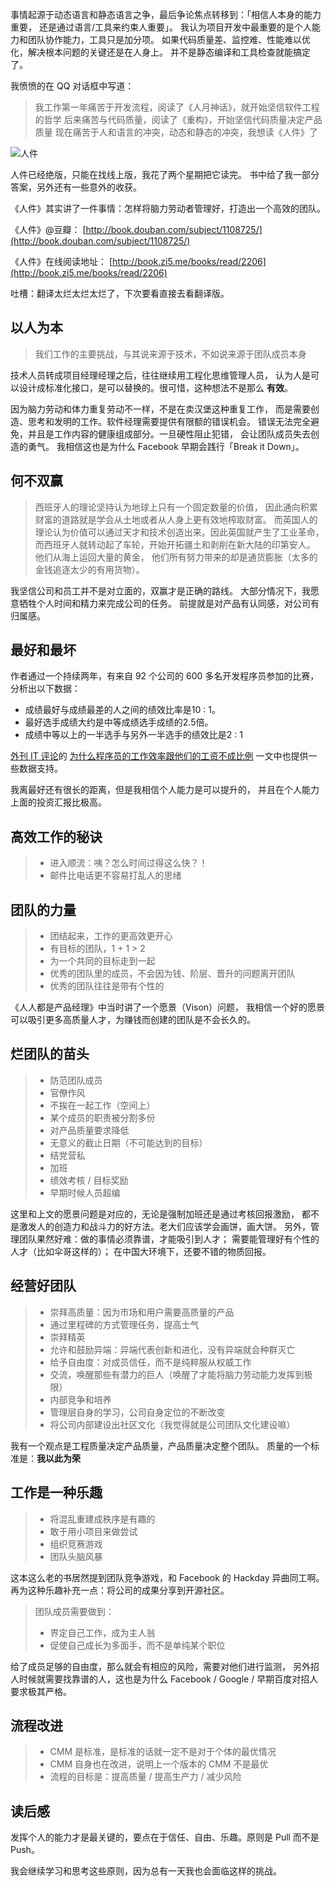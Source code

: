 


事情起源于动态语言和静态语言之争，最后争论焦点转移到：「相信人本身的能力重要，
还是通过语言/工具来约束人重要」。
我认为项目开发中最重要的是个人能力和团队协作能力，工具只是加分项。
如果代码质量差、监控难、性能难以优化，解决根本问题的关键还是在人身上。
并不是静态编译和工具检查就能搞定了。

我愤愤的在 QQ 对话框中写道：

> 我工作第一年痛苦于开发流程，阅读了《人月神话》，就开始坚信软件工程的哲学
> 后来痛苦与代码质量，阅读了《重构》，开始坚信代码质量决定产品质量
> 现在痛苦于人和语言的冲突，动态和静态的冲突，我想读《人件》了

![人件](https://e25ba8-log4d-c.dijingchao.com/images/upload_dropbox/201304/s1299961.jpg)

人件已经绝版，只能在找线上版，我花了两个星期把它读完。
书中给了我一部分答案，另外还有一些意外的收获。

<!-- more -->

《人件》其实讲了一件事情：怎样将脑力劳动者管理好，打造出一个高效的团队。

《人件》@豆瓣： [http://book.douban.com/subject/1108725/](http://book.douban.com/subject/1108725/)

《人件》在线阅读地址： [http://book.zi5.me/books/read/2206](http://book.zi5.me/books/read/2206)

吐槽：翻译太烂太烂太烂了，下次要看直接去看翻译版。

## 以人为本 ##

> 我们工作的主要挑战，与其说来源于技术，不如说来源于团队成员本身

技术人员转成项目经理经理之后，往往继续用工程化思维管理人员，
认为人是可以设计成标准化接口，是可以替换的。很可惜，这种想法不是那么 **有效**。

因为脑力劳动和体力重复劳动不一样，不是在卖汉堡这种重复工作，
而是需要创造、思考和发明的工作。软件经理需要提供有限额的错误机会。
错误无法完全避免，并且是工作内容的健康组成部分。一旦硬性阻止犯错，
会让团队成员失去创造的勇气。
我相信这也是为什么 Facebook 早期会践行「Break it Down」。

## 何不双赢 ##

> 西班牙人的理论坚持认为地球上只有一个固定数量的价值，
> 因此通向积累财富的道路就是学会从土地或者从人身上更有效地榨取财富。
> 而英国人的理论认为价值可以通过天才和技术创造出来。因此英国就产生了工业革命，
> 而西班牙人就转动起了车轮，开始开拓疆土和剥削在新大陆的印第安人。
> 他们从海上运回大量的黄金，
> 他们所有努力带来的却是通货膨胀（太多的金钱追逐太少的有用货物）。

我坚信公司和员工并不是对立面的，双赢才是正确的路线。
大部分情况下，我愿意牺牲个人时间和精力来完成公司的任务。
前提就是对产品有认同感，对公司有归属感。

## 最好和最坏 ##

作者通过一个持续两年，有来自 92 个公司的 600 多名开发程序员参加的比赛，
分析出以下数据：

* 成绩最好与成绩最差的人之间的绩效比率是10 : 1。
* 最好选手成绩大约是中等成绩选手成绩的2.5倍。
* 成绩中等以上的一半选手与另外一半选手的绩效比是2 : 1

[外刊 IT 评论](http://www.aqee.net/)的
[为什么程序员的工作效率跟他们的工资不成比例][] 一文中也提供一些数据支持。

我离最好还有很长的距离，但是我相信个人能力是可以提升的，
并且在个人能力上面的投资汇报比极高。

## 高效工作的秘诀 ##

> * 进入顺流：咦？怎么时间过得这么快？！
> * 邮件比电话更不容易打乱人的思绪

## 团队的力量 ##

> * 团结起来，工作的更高效更开心
> * 有目标的团队，1 + 1 > 2
> * 为一个共同的目标走到一起
> * 优秀的团队里的成员，不会因为钱、阶层、晋升的问题离开团队
> * 优秀的团队往往是带有个性的

《人人都是产品经理》中当时讲了一个愿景（Vison）问题，
我相信一个好的愿景可以吸引更多高质量人才，为赚钱而创建的团队是不会长久的。

## 烂团队的苗头 ##

> * 防范团队成员
> * 官僚作风
> * 不挨在一起工作（空间上）
> * 某个成员的职责被分割多份
> * 对产品质量要求降低
> * 无意义的截止日期（不可能达到的目标）
> * 结党营私
> * 加班
> * 绩效考核 / 目标奖励 
> * 早期时候人员超编

这里和上文的愿景问题是对应的，无论是强制加班还是通过考核回报激励，
都不是激发人的创造力和战斗力的好方法。老大们应该学会画饼，画大饼。
另外，管理团队果然好难：做的事情必须靠谱，才能吸引到人才；
需要能管理好有个性的人才（比如伞哥这样的）； 在中国大环境下，还要不错的物质回报。

## 经营好团队 ##

> * 崇拜高质量：因为市场和用户需要高质量的产品
> * 通过里程碑的方式管理任务，提高士气
> * 崇拜精英
> * 允许和鼓励异端：异端代表创新和进化，没有异端就会种群灭亡
> * 给予自由度：对成员信任，而不是纯粹服从权威工作
> * 交流，唤醒那些有潜力的巨人（唤醒了才能将脑力劳动能力发挥到极限）
> * 内部竞争和培养
> * 管理层自身的学习，公司自身定位的不断改变
> * 将公司内部建设出社区文化（我觉得就是公司团队文化建设嘛）

我有一个观点是工程质量决定产品质量，产品质量决定整个团队。
质量的一个标准是：**我以此为荣**

## 工作是一种乐趣 ##

> * 将混乱重建成秩序是有趣的
> * 敢于用小项目来做尝试
> * 组织竞赛游戏
> * 团队头脑风暴

这本这么老的书居然提到团队竞争游戏，和 Facebook 的 Hackday 异曲同工啊。
再为这种乐趣补充一点：将公司的成果分享到开源社区。

> 团队成员需要做到：
> 
> * 界定自己工作，成为主人翁
> * 促使自己成长为多面手，而不是单纯某个职位

给了成员足够的自由度，那么就会有相应的风险，需要对他们进行监测，
另外招人时候就需要找靠谱的人，这也是为什么 Facebook / Google / 早期百度对招人要求极其严格。

## 流程改进 ##

> * CMM 是标准，是标准的话就一定不是对于个体的最优情况
> * CMM 自身也在改进，说明上一个版本的 CMM 不是最优
> * 流程的目标是：提高质量 / 提高生产力 / 减少风险

## 读后感 ##

发挥个人的能力才是最关键的，要点在于信任、自由、乐趣。原则是 Pull 而不是 Push。

我会继续学习和思考这些原则，因为总有一天我也会面临这样的挑战。

[为什么程序员的工作效率跟他们的工资不成比例]: http://www.aqee.net/why-programmers-are-not-paid-in-proportion-to-their-productivity/

